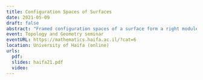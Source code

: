 ```yaml
---
title: Configuration Spaces of Surfaces
date: 2021-05-09
draft: false
abstract: "Framed configuration spaces of a surface form a right module over the framed little disks operad. This rich algebraic structure has important consequences, for example for the computations of manifold calculus or factorization homology. Determining the homotopy type of this operadic right module remains however a difficult task. In this talk, I will explain how to compute the rational homotopy type for oriented compact surfaces. The end result is a finite-dimensional purely combinatorial model. The proof involves several ingredients: Kontsevich’s formality, Tamarkin’s formality, and the cyclic formality of the framed little disks operad. (Joint work with Ricardo Campos and Thomas Willwacher.)"
event: Topology and Geometry seminar
eventURL: https://mathematics.haifa.ac.il/?cat=6
location: University of Haifa (online)
urls:
  pdf:
  slides: haifa21.pdf
  video:
---
```

